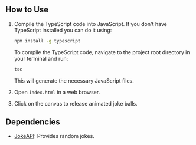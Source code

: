 ## How to Use

1. Compile the TypeScript code into JavaScript. If you don't have TypeScript installed you can do it using:

   ```bash
   npm install -g typescript
   ```

   To compile the TypeScript code, navigate to the project root directory in your terminal and run:

   ```bash
   tsc
   ```

   This will generate the necessary JavaScript files.

2. Open `index.html` in a web browser.
3. Click on the canvas to release animated joke balls.

## Dependencies

- [JokeAPI](https://v2.jokeapi.dev/): Provides random jokes.
